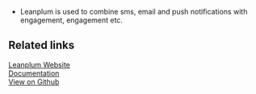 - Leanplum is used to combine sms, email and push notifications with engagement, engagement etc. 

## Related links

[Leanplum Website][]  
[Documentation][]  
[View on Github][]

[//]: # "These are reference links used in the body of this note and get stripped out when the markdown processor does its job. There is no need to format nicely because it shouldn't be seen. Thanks SO - http://stackoverflow.com/questions/4823468/store-comments-in-markdown-syntax"
[Leanplum website]: https://www.leanplum.com
[documentation]: https://docs.rudderstack.com/
[view on github]: https://github.com/rudderlabs/rudder-server
